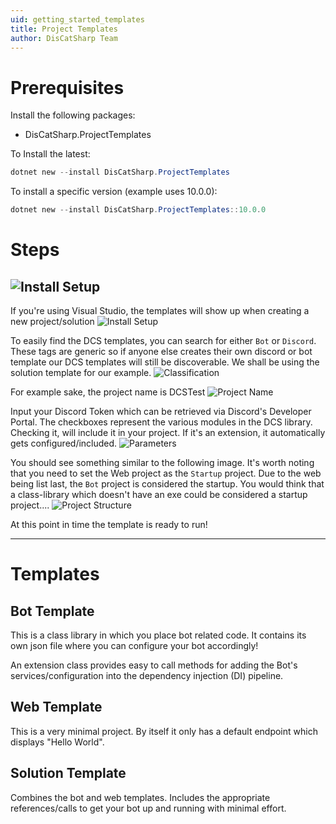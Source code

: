 ```yaml
---
uid: getting_started_templates
title: Project Templates
author: DisCatSharp Team
---
```


# Prerequisites

Install the following packages:

-   DisCatSharp.ProjectTemplates

To Install the latest:

```powershell
dotnet new --install DisCatSharp.ProjectTemplates
```

To install a specific version (example uses 10.0.0):

```powershell
dotnet new --install DisCatSharp.ProjectTemplates::10.0.0
```

# Steps

## ![Install Setup](/images/pt_nuget_install.png)

If you're using Visual Studio, the templates will show up when creating a new project/solution
![Install Setup](/images/pt_project_new.png)

To easily find the DCS templates, you can search for either `Bot` or `Discord`. These tags are generic so if anyone else creates their own
discord or bot template our DCS templates will still be discoverable. We shall be using the solution template for our example.
![Classification](/images/pt_project_new_classification.png)

For example sake, the project name is DCSTest
![Project Name](/images/pt_project_new_name.png)

Input your Discord Token which can be retrieved via Discord's Developer Portal. The checkboxes represent the various modules in the DCS library. Checking it,
will include it in your project. If it's an extension, it automatically gets configured/included.
![Parameters](/images/pt_project_new_options.png)

You should see something similar to the following image. It's worth noting that you need to set the Web project as the `Startup` project. Due to the web being
list last, the `Bot` project is considered the startup. You would think that a class-library which doesn't have an exe could be considered a startup project....
![Project Structure](/images/pt_scaffolded.png)

At this point in time the template is ready to run!

---

# Templates

## Bot Template

This is a class library in which you place bot related code. It contains its own json file where you can
configure your bot accordingly!

An extension class provides easy to call methods for adding the Bot's services/configuration into the dependency injection (DI) pipeline.

## Web Template

This is a very minimal project. By itself it only has a default endpoint which displays "Hello World".

## Solution Template

Combines the bot and web templates. Includes the appropriate references/calls to get your bot up and running with minimal
effort.
